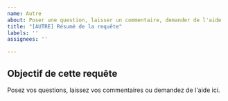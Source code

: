 ```yaml
---
name: Autre
about: Poser une question, laisser un commentaire, demander de l'aide
title: "[AUTRE] Résumé de la requête"
labels: ''
assignees: ''

---
```


<div lang="fr">

## Objectif de cette requête
Posez vos questions, laissez vos commentaires ou demandez de l'aide ici.

</div>
